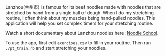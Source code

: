 Lanzhou(兰州市) is famous for its beef noodles made with noodles that are stretched by hand from a single ball of dough. When I do my stretching routine, I often think about my muscles being hand-pulled noodles. This application will help you set complex timers for your stretching routine.

Watch a short documentary about Lanzhou noodles here: [Noodle School](https://vimeo.com/288573585).

To use the app, first edit `exercises.csv` to fill in your routine. Then run `./pt_train.rb` and start stretching your noodles.
